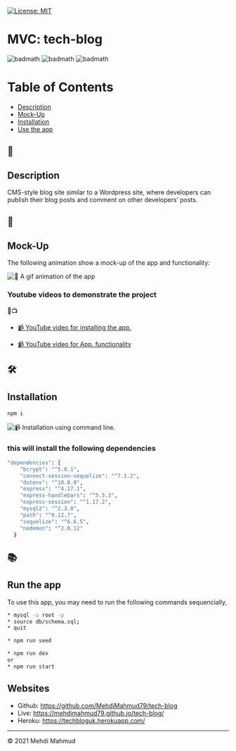 [![License: MIT](https://img.shields.io/badge/License-MIT-yellow.svg)](https://opensource.org/licenses/MIT)

# MVC: tech-blog

![badmath](https://img.shields.io/github/issues/MehdiMahmud79/tech-blog)
![badmath](https://img.shields.io/github/forks/MehdiMahmud79/tech-blog)
![badmath](https://img.shields.io/github/stars/MehdiMahmud79/tech-blog)

# Table of Contents 

* [Description](#description)
* [Mock-Up](#🚀)
* [Installation](#installation)
* [Use the app](#📚)



## 📝
## Description 

CMS-style blog site similar to a Wordpress site, where developers can publish their blog posts and comment on other developers’ posts.

## 🚀
## Mock-Up

The following animation show a mock-up of the app and functionality:


![📸 A gif animation of the app](./assets/screen.gif)


### Youtube videos to demonstrate the project
🔴📺

* [📹 YouTube video for installing the app.](https://youtu.be/9dsqo-P7hzA)

* [📹 YouTube video for App. functionality](https://youtu.be/Inq1qAglcDo)

## 🛠️ 
##  Installation
```bash
npm i
```
![📹 Installation using command line.](./assets/install.gif)

### this will install the following dependencies 
```bash
"dependencies": {
    "bcrypt": "^5.0.1",
    "connect-session-sequelize": "^7.1.2",
    "dotenv": "^10.0.0",
    "express": "^4.17.1",
    "express-handlebars": "^5.3.3",
    "express-session": "^1.17.2",
    "mysql2": "^2.3.0",
    "path": "^0.12.7",
    "sequelize": "^6.6.5",
    "nodemon": "^2.0.12"
  }

```

## 📚
## Run the app

  To use this app, you may need to run the following commands sequencially,

```bash
* mysql -u root -p
* source db/schema.sql;
* quit

* npm run seed

* npm run dev
or
* npm run start
```


## Websites
* Github: https://github.com/MehdiMahmud79/tech-blog
* Live: https://mehdimahmud79.github.io/tech-blog/
* Heroku: https://techbloguk.herokuapp.com/


---
© 2021 Mehdi Mahmud
